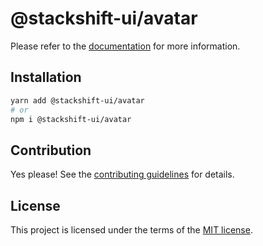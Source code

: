 # @stackshift-ui/avatar

Please refer to the [documentation](https://stackshift-ui.webriq.com/docs/components/avatar) for more information.

## Installation

```sh
yarn add @stackshift-ui/avatar
# or
npm i @stackshift-ui/avatar
```

## Contribution

Yes please! See the
[contributing guidelines](https://github.com/stackshift-ui/components/master/CONTRIBUTING.md)
for details.

## License

This project is licensed under the terms of the
[MIT license](https://github.com/stackshift-ui/components/master/LICENSE).
